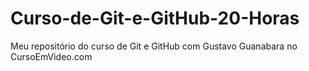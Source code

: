 # Curso-de-Git-e-GitHub-20-Horas
 Meu repositório do curso de Git e GitHub com Gustavo Guanabara no CursoEmVideo.com
